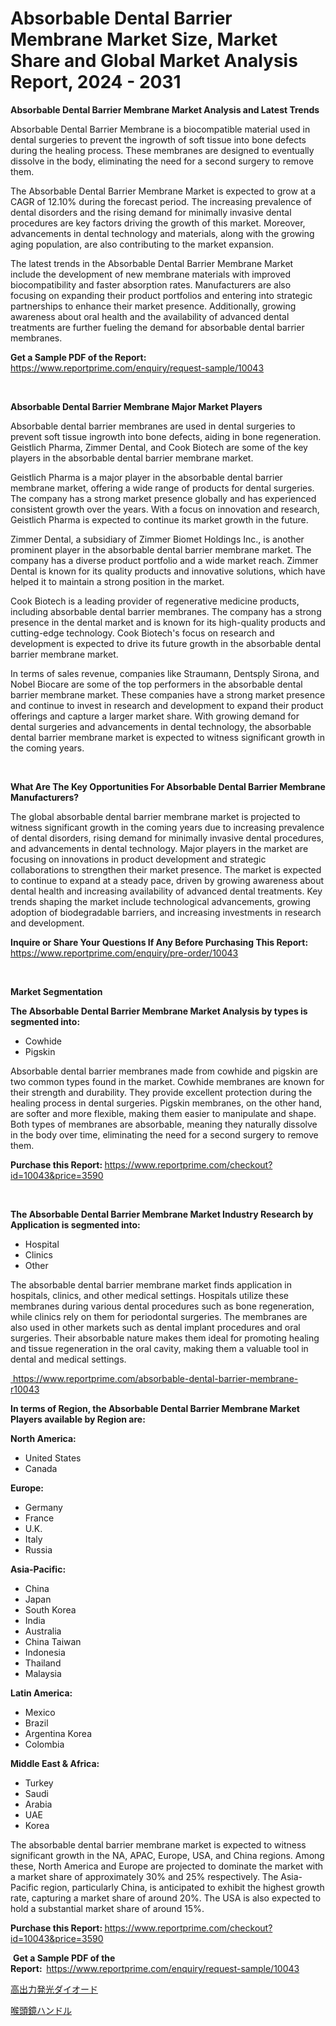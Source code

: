 <p><h1>Absorbable Dental Barrier Membrane Market Size, Market Share and Global Market Analysis Report, 2024 - 2031</h1></p><p><strong>Absorbable Dental Barrier Membrane Market Analysis and Latest Trends</strong></p>
<p><p>Absorbable Dental Barrier Membrane is a biocompatible material used in dental surgeries to prevent the ingrowth of soft tissue into bone defects during the healing process. These membranes are designed to eventually dissolve in the body, eliminating the need for a second surgery to remove them.</p><p>The Absorbable Dental Barrier Membrane Market is expected to grow at a CAGR of 12.10% during the forecast period. The increasing prevalence of dental disorders and the rising demand for minimally invasive dental procedures are key factors driving the growth of this market. Moreover, advancements in dental technology and materials, along with the growing aging population, are also contributing to the market expansion.</p><p>The latest trends in the Absorbable Dental Barrier Membrane Market include the development of new membrane materials with improved biocompatibility and faster absorption rates. Manufacturers are also focusing on expanding their product portfolios and entering into strategic partnerships to enhance their market presence. Additionally, growing awareness about oral health and the availability of advanced dental treatments are further fueling the demand for absorbable dental barrier membranes.</p></p>
<p><strong>Get a Sample PDF of the Report:&nbsp;</strong> <a href="https://www.reportprime.com/enquiry/request-sample/10043">https://www.reportprime.com/enquiry/request-sample/10043</a></p>
<p>&nbsp;</p>
<p><strong>Absorbable Dental Barrier Membrane Major Market Players</strong></p>
<p><p>Absorbable dental barrier membranes are used in dental surgeries to prevent soft tissue ingrowth into bone defects, aiding in bone regeneration. Geistlich Pharma, Zimmer Dental, and Cook Biotech are some of the key players in the absorbable dental barrier membrane market.</p><p>Geistlich Pharma is a major player in the absorbable dental barrier membrane market, offering a wide range of products for dental surgeries. The company has a strong market presence globally and has experienced consistent growth over the years. With a focus on innovation and research, Geistlich Pharma is expected to continue its market growth in the future.</p><p>Zimmer Dental, a subsidiary of Zimmer Biomet Holdings Inc., is another prominent player in the absorbable dental barrier membrane market. The company has a diverse product portfolio and a wide market reach. Zimmer Dental is known for its quality products and innovative solutions, which have helped it to maintain a strong position in the market.</p><p>Cook Biotech is a leading provider of regenerative medicine products, including absorbable dental barrier membranes. The company has a strong presence in the dental market and is known for its high-quality products and cutting-edge technology. Cook Biotech's focus on research and development is expected to drive its future growth in the absorbable dental barrier membrane market.</p><p>In terms of sales revenue, companies like Straumann, Dentsply Sirona, and Nobel Biocare are some of the top performers in the absorbable dental barrier membrane market. These companies have a strong market presence and continue to invest in research and development to expand their product offerings and capture a larger market share. With growing demand for dental surgeries and advancements in dental technology, the absorbable dental barrier membrane market is expected to witness significant growth in the coming years.</p></p>
<p>&nbsp;</p>
<p><strong>What Are The Key Opportunities For Absorbable Dental Barrier Membrane Manufacturers?</strong></p>
<p><p>The global absorbable dental barrier membrane market is projected to witness significant growth in the coming years due to increasing prevalence of dental disorders, rising demand for minimally invasive dental procedures, and advancements in dental technology. Major players in the market are focusing on innovations in product development and strategic collaborations to strengthen their market presence. The market is expected to continue to expand at a steady pace, driven by growing awareness about dental health and increasing availability of advanced dental treatments. Key trends shaping the market include technological advancements, growing adoption of biodegradable barriers, and increasing investments in research and development.</p></p>
<p><strong>Inquire or Share Your Questions If Any Before Purchasing This Report:</strong> <a href="https://www.reportprime.com/enquiry/pre-order/10043">https://www.reportprime.com/enquiry/pre-order/10043</a></p>
<p>&nbsp;</p>
<p><strong>Market Segmentation</strong></p>
<p><strong>The Absorbable Dental Barrier Membrane Market Analysis by types is segmented into:</strong></p>
<p><ul><li>Cowhide</li><li>Pigskin</li></ul></p>
<p><p>Absorbable dental barrier membranes made from cowhide and pigskin are two common types found in the market. Cowhide membranes are known for their strength and durability. They provide excellent protection during the healing process in dental surgeries. Pigskin membranes, on the other hand, are softer and more flexible, making them easier to manipulate and shape. Both types of membranes are absorbable, meaning they naturally dissolve in the body over time, eliminating the need for a second surgery to remove them.</p></p>
<p><strong>Purchase this Report:&nbsp;</strong><a href="https://www.reportprime.com/checkout?id=10043&price=3590">https://www.reportprime.com/checkout?id=10043&price=3590</a></p>
<p>&nbsp;</p>
<p><strong>The Absorbable Dental Barrier Membrane Market Industry Research by Application is segmented into:</strong></p>
<p><ul><li>Hospital</li><li>Clinics</li><li>Other</li></ul></p>
<p><p>The absorbable dental barrier membrane market finds application in hospitals, clinics, and other medical settings. Hospitals utilize these membranes during various dental procedures such as bone regeneration, while clinics rely on them for periodontal surgeries. The membranes are also used in other markets such as dental implant procedures and oral surgeries. Their absorbable nature makes them ideal for promoting healing and tissue regeneration in the oral cavity, making them a valuable tool in dental and medical settings.</p></p>
<p><a href="https://www.reportprime.com/absorbable-dental-barrier-membrane-r10043">&nbsp;https://www.reportprime.com/absorbable-dental-barrier-membrane-r10043</a></p>
<p><strong>In terms of Region, the Absorbable Dental Barrier Membrane Market Players available by Region are:</strong></p>
<p>
    <p> <strong> North America: </strong>
        <ul>
            <li>United States</li>
            <li>Canada</li>
        </ul>
        </p> 
    <p> <strong> Europe: </strong>
        <ul>
            <li>Germany</li>
            <li>France</li>
            <li>U.K.</li>
            <li>Italy</li>
            <li>Russia</li>
        </ul>
        </p> 
    <p> <strong> Asia-Pacific: </strong>
        <ul>
            <li>China</li>
            <li>Japan</li>
            <li>South Korea</li>
            <li>India</li>
            <li>Australia</li>
            <li>China Taiwan</li>
            <li>Indonesia</li>
            <li>Thailand</li>
            <li>Malaysia</li>
        </ul>
        </p> 
    <p> <strong> Latin America: </strong>
        <ul>
            <li>Mexico</li>
            <li>Brazil</li>
            <li>Argentina Korea</li>
            <li>Colombia</li>
        </ul>
        </p> 
    <p> <strong> Middle East & Africa: </strong>
        <ul>
            <li>Turkey</li>
            <li>Saudi</li>
            <li>Arabia</li>
            <li>UAE</li>
            <li>Korea</li>
        </ul>
    </p>
    </p>
<p><p>The absorbable dental barrier membrane market is expected to witness significant growth in the NA, APAC, Europe, USA, and China regions. Among these, North America and Europe are projected to dominate the market with a market share of approximately 30% and 25% respectively. The Asia-Pacific region, particularly China, is anticipated to exhibit the highest growth rate, capturing a market share of around 20%. The USA is also expected to hold a substantial market share of around 15%.</p></p>
<p><strong>Purchase this Report: </strong><a href="https://www.reportprime.com/checkout?id=10043&price=3590">https://www.reportprime.com/checkout?id=10043&price=3590</a></p>
<p>&nbsp;<strong>Get a Sample PDF of the Report:&nbsp;&nbsp;</strong><a href="https://www.reportprime.com/enquiry/request-sample/10043">https://www.reportprime.com/enquiry/request-sample/10043</a></p>
<p><strong></strong></p>
<p><p><a href="https://medium.com/@alexandramiranda455/%E9%AB%98%E5%87%BA%E5%8A%9B%E3%81%AE%E7%99%BA%E5%85%89%E3%83%80%E3%82%A4%E3%82%AA%E3%83%BC%E3%83%89%E5%B8%82%E5%A0%B4%E8%A6%8F%E6%A8%A1%E3%81%AF-%E4%B8%96%E7%95%8C%E7%94%A3%E6%A5%AD%E3%81%AB%E3%81%8A%E3%81%91%E3%82%8B%E6%9C%80%E9%81%A9%E3%81%AA%E3%83%9E%E3%83%BC%E3%82%B1%E3%83%86%E3%82%A3%E3%83%B3%E3%82%B0%E3%83%81%E3%83%A3%E3%83%B3%E3%83%8D%E3%83%AB%E3%82%92%E6%98%8E%E3%82%89%E3%81%8B%E3%81%AB%E3%81%97%E3%81%BE%E3%81%99-00be9bdbe451">高出力発光ダイオード</a></p><p><a href="https://medium.com/@karinaokon69/%E3%83%A9%E3%83%AA%E3%83%B3%E3%82%B4%E3%82%B9%E3%82%B3%E3%83%BC%E3%83%97%E3%83%8F%E3%83%B3%E3%83%89%E3%83%AB%E5%B8%82%E5%A0%B4-2031%E5%B9%B4%E3%81%BE%E3%81%A7%E3%81%AE%E6%88%90%E5%8A%9F%E3%81%99%E3%82%8B%E3%83%93%E3%82%B8%E3%83%8D%E3%82%B9%E6%88%A6%E7%95%A5%E3%81%AE%E9%8D%B5-16867777b85a">喉頭鏡ハンドル</a></p></p>